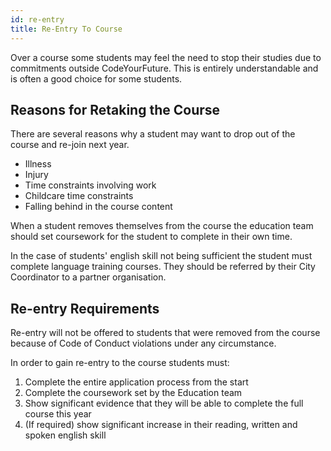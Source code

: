 ```yaml
---
id: re-entry
title: Re-Entry To Course
---
```


Over a course some students may feel the need to stop their studies due to commitments outside CodeYourFuture. This is entirely understandable and is often a good choice for some students.

## Reasons for Retaking the Course

There are several reasons why a student may want to drop out of the course and re-join next year.

- Illness
- Injury
- Time constraints involving work
- Childcare time constraints
- Falling behind in the course content

When a student removes themselves from the course the education team should set coursework for the student to complete in their own time.

In the case of students' english skill not being sufficient the student must complete language training courses. They should be referred by their City Coordinator to a partner organisation.

## Re-entry Requirements

Re-entry will not be offered to students that were removed from the course because of Code of Conduct violations under any circumstance.

In order to gain re-entry to the course students must:

1. Complete the entire application process from the start
2. Complete the coursework set by the Education team
3. Show significant evidence that they will be able to complete the full course this year
4. (If required) show significant increase in their reading, written and spoken english skill
